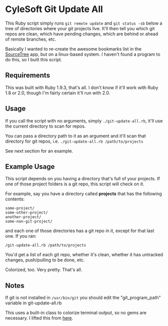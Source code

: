 # CyleSoft Git Update All

This Ruby script simply runs `git remote update` and `git status -sb` below a tree of directories where your git projects live. It'll then tell you which git repos are clean, which have pending changes, which are behind or ahead of remote branches, etc.

Basically I wanted to re-create the awesome bookmarks list in the [SourceTree](http://www.sourcetreeapp.com/) app, but on a linux-based system. I haven't found a program to do this, so I built this script.

## Requirements

This was built with Ruby 1.9.3, that's all. I don't know if it'll work with Ruby 1.8 or 2.0, though I'm fairly certain it'll run with 2.0.

## Usage

If you call the script with no arguments, simply `./git-update-all.rb`, it'll use the current directory to scan for repos.

You can pass a directory path to it as an argument and it'll scan that directory for git repos, i.e. `./git-update-all.rb /path/to/projects`

See next section for an example.

## Example Usage

This script depends on you having a directory that's full of your projects. If one of those project folders is a git repo, this script will check on it.

For example, say you have a directory called **projects** that has the following contents:

    some-project/
    some-other-project/
    another-project/
    some-non-git-project/

and each one of those directories has a git repo in it, except for that last one. If you ran:

    /git-update-all.rb /path/to/projects

You'd get a list of each git repo, whether it's clean, whether it has untracked changes, push/pulling to be done, etc.

Colorized, too. Very pretty. That's all.

## Notes

If git is not installed in `/usr/bin/git` you should edit the "git_program_path" variable in git-update-all.rb

This uses a built-in class to colorize terminal output, so no gems are necessary. I lifted this from [here](http://stackoverflow.com/questions/1489183/colorized-ruby-output).
